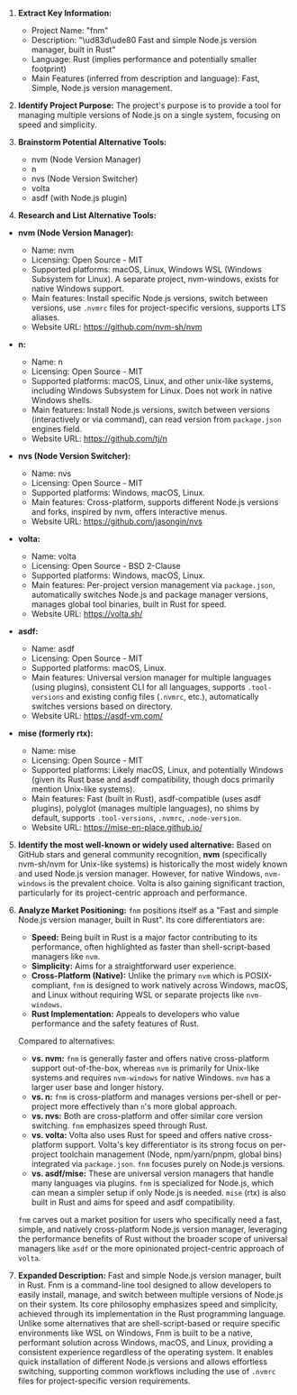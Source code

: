 1.  **Extract Key Information:**
    *   Project Name: "fnm"
    *   Description: "\ud83d\ude80 Fast and simple Node.js version manager, built in Rust"
    *   Language: Rust (implies performance and potentially smaller footprint)
    *   Main Features (inferred from description and language): Fast, Simple, Node.js version management.

2.  **Identify Project Purpose:**
    The project's purpose is to provide a tool for managing multiple versions of Node.js on a single system, focusing on speed and simplicity.

3.  **Brainstorm Potential Alternative Tools:**
    *   nvm (Node Version Manager)
    *   n
    *   nvs (Node Version Switcher)
    *   volta
    *   asdf (with Node.js plugin)

4.  **Research and List Alternative Tools:**

*   **nvm (Node Version Manager):**
    *   Name: nvm
    *   Licensing: Open Source - MIT
    *   Supported platforms: macOS, Linux, Windows WSL (Windows Subsystem for Linux). A separate project, nvm-windows, exists for native Windows support.
    *   Main features: Install specific Node.js versions, switch between versions, use `.nvmrc` files for project-specific versions, supports LTS aliases.
    *   Website URL: https://github.com/nvm-sh/nvm

*   **n:**
    *   Name: n
    *   Licensing: Open Source - MIT
    *   Supported platforms: macOS, Linux, and other unix-like systems, including Windows Subsystem for Linux. Does not work in native Windows shells.
    *   Main features: Install Node.js versions, switch between versions (interactively or via command), can read version from `package.json` engines field.
    *   Website URL: https://github.com/tj/n

*   **nvs (Node Version Switcher):**
    *   Name: nvs
    *   Licensing: Open Source - MIT
    *   Supported platforms: Windows, macOS, Linux.
    *   Main features: Cross-platform, supports different Node.js versions and forks, inspired by nvm, offers interactive menus.
    *   Website URL: https://github.com/jasongin/nvs

*   **volta:**
    *   Name: volta
    *   Licensing: Open Source - BSD 2-Clause
    *   Supported platforms: Windows, macOS, Linux.
    *   Main features: Per-project version management via `package.json`, automatically switches Node.js and package manager versions, manages global tool binaries, built in Rust for speed.
    *   Website URL: https://volta.sh/

*   **asdf:**
    *   Name: asdf
    *   Licensing: Open Source - MIT
    *   Supported platforms: macOS, Linux.
    *   Main features: Universal version manager for multiple languages (using plugins), consistent CLI for all languages, supports `.tool-versions` and existing config files (`.nvmrc`, etc.), automatically switches versions based on directory.
    *   Website URL: https://asdf-vm.com/

*   **mise (formerly rtx):**
    *   Name: mise
    *   Licensing: Open Source - MIT
    *   Supported platforms: Likely macOS, Linux, and potentially Windows (given its Rust base and asdf compatibility, though docs primarily mention Unix-like systems).
    *   Main features: Fast (built in Rust), asdf-compatible (uses asdf plugins), polyglot (manages multiple languages), no shims by default, supports `.tool-versions`, `.nvmrc`, `.node-version`.
    *   Website URL: https://mise-en-place.github.io/

5.  **Identify the most well-known or widely used alternative:**
    Based on GitHub stars and general community recognition, **nvm** (specifically nvm-sh/nvm for Unix-like systems) is historically the most widely known and used Node.js version manager. However, for native Windows, `nvm-windows` is the prevalent choice. Volta is also gaining significant traction, particularly for its project-centric approach and performance.

6.  **Analyze Market Positioning:**
    `fnm` positions itself as a "Fast and simple Node.js version manager, built in Rust". Its core differentiators are:
    *   **Speed:** Being built in Rust is a major factor contributing to its performance, often highlighted as faster than shell-script-based managers like `nvm`.
    *   **Simplicity:** Aims for a straightforward user experience.
    *   **Cross-Platform (Native):** Unlike the primary `nvm` which is POSIX-compliant, `fnm` is designed to work natively across Windows, macOS, and Linux without requiring WSL or separate projects like `nvm-windows`.
    *   **Rust Implementation:** Appeals to developers who value performance and the safety features of Rust.

    Compared to alternatives:
    *   **vs. nvm:** `fnm` is generally faster and offers native cross-platform support out-of-the-box, whereas `nvm` is primarily for Unix-like systems and requires `nvm-windows` for native Windows. `nvm` has a larger user base and longer history.
    *   **vs. n:** `fnm` is cross-platform and manages versions per-shell or per-project more effectively than `n`'s more global approach.
    *   **vs. nvs:** Both are cross-platform and offer similar core version switching. `fnm` emphasizes speed through Rust.
    *   **vs. volta:** Volta also uses Rust for speed and offers native cross-platform support. Volta's key differentiator is its strong focus on per-project toolchain management (Node, npm/yarn/pnpm, global bins) integrated via `package.json`. `fnm` focuses purely on Node.js versions.
    *   **vs. asdf/mise:** These are universal version managers that handle many languages via plugins. `fnm` is specialized for Node.js, which can mean a simpler setup if only Node.js is needed. `mise` (rtx) is also built in Rust and aims for speed and asdf compatibility.

    `fnm` carves out a market position for users who specifically need a fast, simple, and natively cross-platform Node.js version manager, leveraging the performance benefits of Rust without the broader scope of universal managers like `asdf` or the more opinionated project-centric approach of `volta`.

7.  **Expanded Description:**
    Fast and simple Node.js version manager, built in Rust. Fnm is a command-line tool designed to allow developers to easily install, manage, and switch between multiple versions of Node.js on their system. Its core philosophy emphasizes speed and simplicity, achieved through its implementation in the Rust programming language. Unlike some alternatives that are shell-script-based or require specific environments like WSL on Windows, Fnm is built to be a native, performant solution across Windows, macOS, and Linux, providing a consistent experience regardless of the operating system. It enables quick installation of different Node.js versions and allows effortless switching, supporting common workflows including the use of `.nvmrc` files for project-specific version requirements.